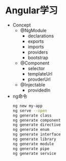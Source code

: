 # Angular学习
- Concept
  - @NgModule
    - declarations
    - exports
    - imports
    - providers
    - bootstrap
  - @Component
    - selector
    - templateUrl
    - provderUrl
  - @Injectable
    - providedIn
- ng命令
    ```bash
    ng new my-app
    ng serve --open
    ng generate class
    ng generate component
    ng generate directive
    ng generate enum
    ng generate interface
    ng generate library
    ng generate module
    ng generate pipe
    ng generate service
    ```
